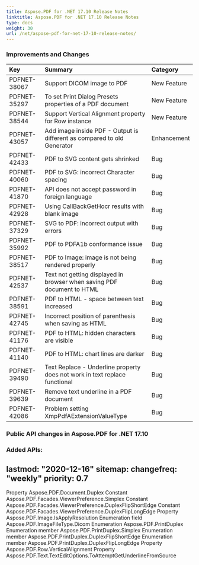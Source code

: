 ```yaml
---
title: Aspose.PDF for .NET 17.10 Release Notes
linktitle: Aspose.PDF for .NET 17.10 Release Notes
type: docs
weight: 30
url: /net/aspose-pdf-for-net-17-10-release-notes/
---
```


### **Improvements and Changes**

|**Key**|**Summary**|**Category**|
| :- | :- | :- |
|PDFNET-38067|Support DICOM image to PDF|New Feature|
|PDFNET-35297|To set Print Dialog Presets properties of a PDF document|New Feature|
|PDFNET-38544|Support Vertical Alignment property for Row instance|New Feature|
|PDFNET-43057|Add image inside PDF - Output is different as compared to old Generator|Enhancement|
|PDFNET-42433|PDF to SVG content gets shrinked|Bug|
|PDFNET-40060|PDF to SVG: incorrect Character spacing|Bug|
|PDFNET-41870|API does not accept password in foreign language|Bug|
|PDFNET-42928|Using CallBackGetHocr results with blank image|Bug|
|PDFNET-37329|SVG to PDF: incorrect output with errors|Bug|
|PDFNET-35992|PDF to PDFA1b conformance issue|Bug|
|PDFNET-38517|PDF to Image: image is not being rendered properly|Bug|
|PDFNET-42537|Text not getting displayed in browser when saving PDF document to HTML|Bug|
|PDFNET-38591|PDF to HTML - space between text increased|Bug|
|PDFNET-42745|Incorrect position of parenthesis when saving as HTML|Bug|
|PDFNET-41176|PDF to HTML: hidden characters are visible|Bug|
|PDFNET-41140|PDF to HTML: chart lines are darker|Bug|
|PDFNET-39490|Text Replace - Underline property does not work in text replace functional|Bug|
|PDFNET-39639|Remove text underline in a PDF document|Bug|
|PDFNET-42086|Problem setting XmpPdfAExtensionValueType|Bug|
### **Public API changes in Aspose.PDF for .NET 17.10**
### **Added APIs:**
lastmod: "2020-12-16"
sitemap:
    changefreq: "weekly"
    priority: 0.7
-----
Property Aspose.PDF.Document.Duplex
Constant Aspose.PDF.Facades.ViewerPreference.Simplex
Constant Aspose.PDF.Facades.ViewerPreference.DuplexFlipShortEdge
Constant Aspose.PDF.Facades.ViewerPreference.DuplexFlipLongEdge
Property Aspose.PDF.Image.IsApplyResolution
Enumeration field Aspose.PDF.ImageFileType.Dicom
Enumeration Aspose.PDF.PrintDuplex
Enumeration member Aspose.PDF.PrintDuplex.Simplex
Enumeration member Aspose.PDF.PrintDuplex.DuplexFlipShortEdge
Enumeration member Aspose.PDF.PrintDuplex.DuplexFlipLongEdge
Property Aspose.PDF.Row.VerticalAlignment
Property Aspose.PDF.Text.TextEditOptions.ToAttemptGetUnderlineFromSource
